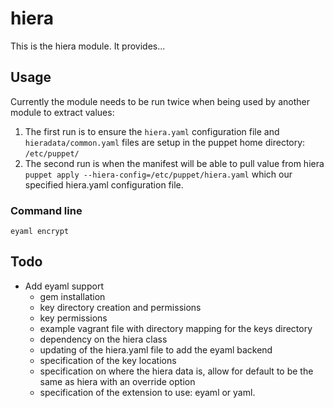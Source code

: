 # hiera #

This is the hiera module. It provides...

## Usage
Currently the module needs to be run twice when being used by another module to extract values:
1. The first run is to ensure the `hiera.yaml` configuration file and `hieradata/common.yaml` files are setup in the puppet home directory: `/etc/puppet/`
2. The second run is when the manifest will be able to pull value from hiera
`puppet apply --hiera-config=/etc/puppet/hiera.yaml` which our specified hiera.yaml configuration file.  

### Command line
`eyaml encrypt `

## Todo
* Add eyaml support
    * gem installation
    * key directory creation and permissions
    * key permissions
    * example vagrant file with directory mapping for the keys directory
    * dependency on the hiera class
    * updating of the hiera.yaml file to add the eyaml backend
    * specification of the key locations
    * specification on where the hiera data is, allow for default to be the same as hiera with an override option
    * specification of the extension to use: eyaml or yaml.